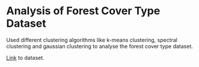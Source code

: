 
# Analysis of Forest Cover Type Dataset

Used different clustering algorithms like k-means clustering, spectral clustering and gaussian clustering to analyse the forest cover type dataset.

[Link](https://drive.google.com/drive/folders/1gRBuevdF55AbbJqMehAQ2-WlaRhvt2ST?usp=sharing) to dataset.

